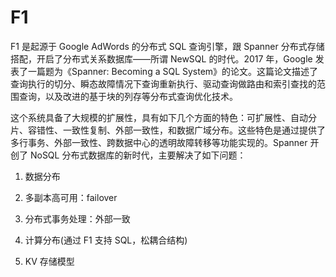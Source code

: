 # F1

F1 是起源于 Google AdWords 的分布式 SQL 查询引擎，跟 Spanner 分布式存储搭配，开启了分布式关系数据库——所谓 NewSQL 的时代。2017 年，Google 发表了一篇题为《Spanner: Becoming a SQL System》的论文。这篇论文描述了查询执行的切分、瞬态故障情况下查询重新执行、驱动查询做路由和索引查找的范围查询，以及改进的基于块的列存等分布式查询优化技术。

这个系统具备了大规模的扩展性，具有如下几个方面的特色：可扩展性、自动分片、容错性、一致性复制、外部一致性，和数据广域分布。这些特色是通过提供了多行事务、外部一致性、跨数据中心的透明故障转移等功能实现的。Spanner 开创了 NoSQL 分布式数据库的新时代，主要解决了如下问题：

1. 数据分布

2. 多副本高可用：failover

3. 分布式事务处理：外部一致

4. 计算分布(通过 F1 支持 SQL，松耦合结构)

5. KV 存储模型

